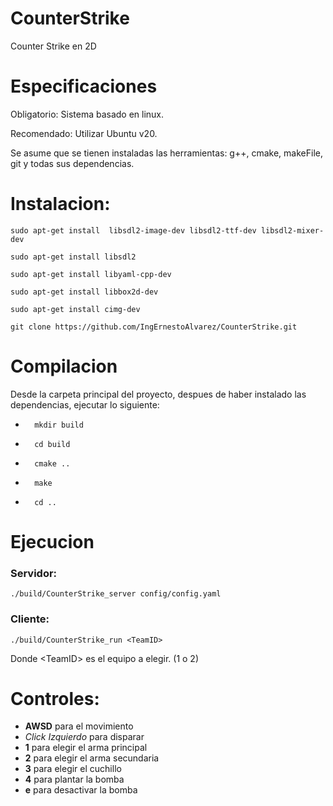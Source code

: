 # CounterStrike
Counter Strike en 2D

# Especificaciones
Obligatorio: Sistema basado en linux.

Recomendado: Utilizar Ubuntu v20.

Se asume que se tienen instaladas las herramientas: g++, cmake, makeFile, git y todas sus dependencias.

# Instalacion:

`sudo apt-get install  libsdl2-image-dev libsdl2-ttf-dev libsdl2-mixer-dev`

`sudo apt-get install libsdl2`

`sudo apt-get install libyaml-cpp-dev`

`sudo apt-get install libbox2d-dev`

`sudo apt-get install cimg-dev`

`git clone https://github.com/IngErnestoAlvarez/CounterStrike.git`

# Compilacion

Desde la carpeta principal del proyecto, despues de haber instalado las dependencias, ejecutar lo siguiente:

- ``` 
	mkdir build
  ```
- ```
	cd build
  ```
- ```
	cmake ..
  ```
- ```
	make
  ```

- ```
	cd ..
  ```

# Ejecucion

### Servidor:

``` 
./build/CounterStrike_server config/config.yaml 
```

### Cliente:

``` 
./build/CounterStrike_run <TeamID> 
```

Donde \<TeamID\> es el equipo a elegir. (1 o 2)

# Controles:

- **AWSD** para el movimiento
- *Click Izquierdo* para disparar
- **1** para elegir el arma principal
- **2** para elegir el arma secundaria
- **3** para elegir el cuchillo
- **4** para plantar la bomba
- **e** para desactivar la bomba
